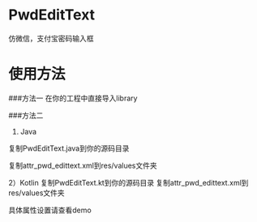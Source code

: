 # PwdEditText
仿微信，支付宝密码输入框

# 使用方法
###方法一 
在你的工程中直接导入library

###方法二
1) Java

复制PwdEditText.java到你的源码目录

复制attr_pwd_edittext.xml到res/values文件夹

2）Kotlin
复制PwdEditText.kt到你的源码目录
复制attr_pwd_edittext.xml到res/values文件夹

具体属性设置请查看demo
